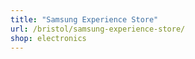 ```yaml
---
title: "Samsung Experience Store"
url: /bristol/samsung-experience-store/
shop: electronics
---
```

